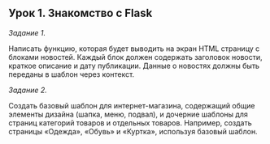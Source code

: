 ## Урок 1. Знакомство с Flask

*Задание 1.*

Написать функцию, которая будет выводить на экран HTML
страницу с блоками новостей. Каждый блок должен содержать заголовок новости,
краткое описание и дату публикации. Данные о новостях должны быть переданы в шаблон через
контекст.

*Задание 2.*

Создать базовый шаблон для интернет-магазина, содержащий общие элементы дизайна (шапка, меню, подвал), и дочерние шаблоны для страниц категорий товаров и отдельных товаров. Например, создать страницы «Одежда», «Обувь» и «Куртка», используя базовый шаблон.